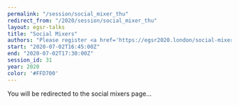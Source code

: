 ```yaml
---
permalink: "/session/social_mixer_thu"
redirect_from: "/2020/session/social_mixer_thu"
layout: egsr-talks
title: "Social Mixers"
authors: "Please register <a href='https://egsr2020.london/social-mixers/'>here</a>"
start: "2020-07-02T16:45:00Z"
end: "2020-07-02T17:30:00Z"
session_id: 31
year: 2020
color: '#FFD700'
---
```

<script type='text/javascript'>

window.location.replace("https://egsr2020.london/social-mixers/");

</script>

You will be redirected to the social mixers page...